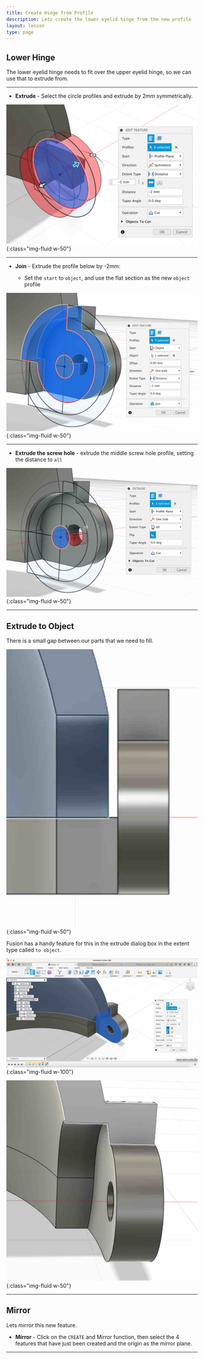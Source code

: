 ```yaml
---
title: Create Hinge from Profile
description: Lets create the lower eyelid hinge from the new profile
layout: lesson
type: page
---
```


## Lower Hinge

The lower eyelid hinge needs to fit over the upper eyelid hinge, so we can use that to extrude from.

---

* **Extrude** - Select the circle profiles and extrude by 2mm symmetrically.

![Eye profile](assets/eye52.jpg){:class="img-fluid w-50"}

---

* **Join** - Extrude the profile below by -2mm:
  
  * Set the `start` to `object`, and use the flat section as the new `object` profile

![Offset plane](assets/eye53.jpg){:class="img-fluid w-50"}

---

* **Extrude the screw hole** - extrude the middle screw hole profile, setting the distance to `all`

![Offset plane](assets/eye54.jpg){:class="img-fluid w-50"}

---

## Extrude to Object

There is a small gap between our parts that we need to fill.

![Offset plane](assets/eye55.jpg){:class="img-fluid w-50"}

Fusion has a handy feature for this in the extrude dialog box in the extent type called `to object`.

![Offset plane](assets/eye56.jpg){:class="img-fluid w-100"}

![Offset plane](assets/eye57.jpg){:class="img-fluid w-50"}

---

## Mirror

Lets mirror this new feature.

* **Mirror** - Click on the `CREATE` and Mirror function, then select the 4 features that have just been created and the origin as the mirror plane.

---
